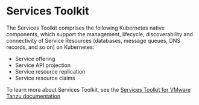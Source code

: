 # Services Toolkit

The Services Toolkit comprises the following Kubernetes native components, which support the management,
lifecycle, discoverability and connectivity of Service Resources (databases, message queues,
DNS records, and so on) on Kubernetes:

- Service offering
- Service API projection
- Service resource replication
- Service resource claims

To learn more about Services Toolkit, see the
[Services Toolkit for VMware Tanzu documentation](https://docs-staging.vmware.com/en/draft/Services-Toolkit-for-VMware-Tanzu-Application-Platform/0.7/svc-tlk/GUID-overview.html)
